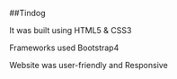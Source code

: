 ##Tindog

It was built using HTML5 & CSS3

Frameworks used Bootstrap4

Website was user-friendly and Responsive
